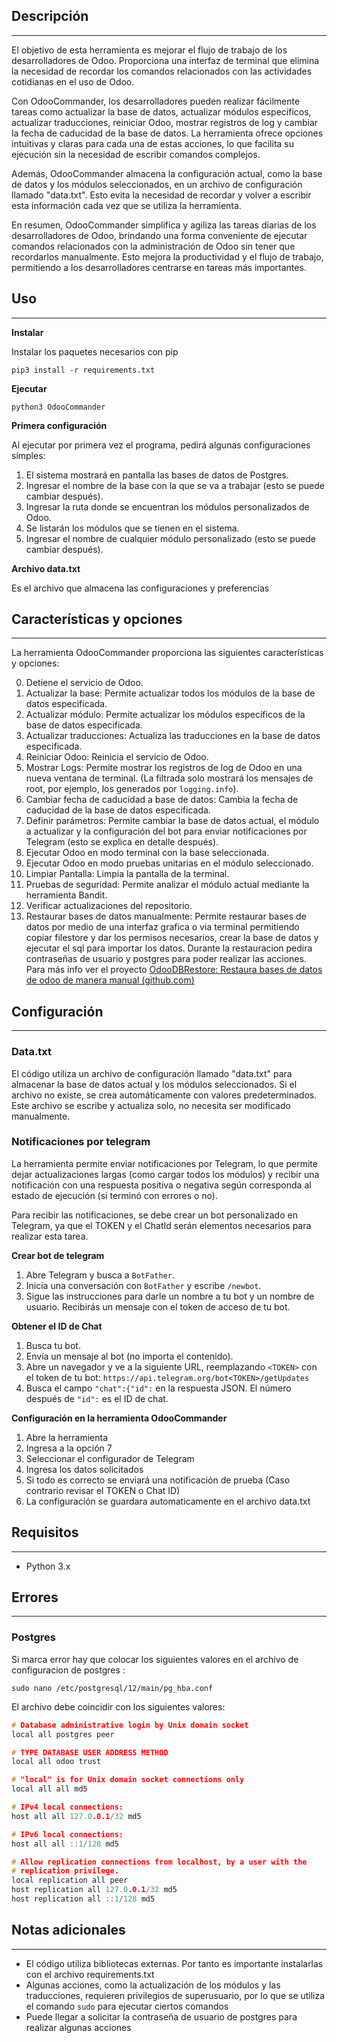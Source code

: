 ## Descripción
---
El objetivo de esta herramienta es mejorar el flujo de trabajo de los desarrolladores de Odoo. Proporciona una interfaz de terminal que elimina la necesidad de recordar los comandos relacionados con las actividades cotidianas en el uso de Odoo.

Con OdooCommander, los desarrolladores pueden realizar fácilmente tareas como actualizar la base de datos, actualizar módulos específicos, actualizar traducciones, reiniciar Odoo, mostrar registros de log y cambiar la fecha de caducidad de la base de datos. La herramienta ofrece opciones intuitivas y claras para cada una de estas acciones, lo que facilita su ejecución sin la necesidad de escribir comandos complejos.

Además, OdooCommander almacena la configuración actual, como la base de datos y los módulos seleccionados, en un archivo de configuración llamado "data.txt". Esto evita la necesidad de recordar y volver a escribir esta información cada vez que se utiliza la herramienta.

En resumen, OdooCommander simplifica y agiliza las tareas diarias de los desarrolladores de Odoo, brindando una forma conveniente de ejecutar comandos relacionados con la administración de Odoo sin tener que recordarlos manualmente. Esto mejora la productividad y el flujo de trabajo, permitiendo a los desarrolladores centrarse en tareas más importantes.


## Uso  
___
**Instalar**

Instalar los paquetes necesarios con pip

```shell
pip3 install -r requirements.txt
```

**Ejecutar**

```shell
python3 OdooCommander
```

**Primera configuración**

Al ejecutar por primera vez el programa, pedirá algunas configuraciones simples:
1. El sistema mostrará en pantalla las bases de datos de Postgres.
2. Ingresar el nombre de la base con la que se va a trabajar (esto se puede cambiar después).
3. Ingresar la ruta donde se encuentran los módulos personalizados de Odoo.
4. Se listarán los módulos que se tienen en el sistema.
5. Ingresar el nombre de cualquier módulo personalizado (esto se puede cambiar después).

**Archivo data.txt**

Es el archivo que almacena las configuraciones y preferencias

## Características y opciones
___
  La herramienta OdooCommander proporciona las siguientes características y opciones:

0. Detiene el servicio de Odoo.
1. Actualizar la base: Permite actualizar todos los módulos de la base de datos especificada.
2. Actualizar módulo: Permite actualizar los módulos específicos de la base de datos especificada.
3. Actualizar traducciones: Actualiza las traducciones en la base de datos especificada.
4. Reiniciar Odoo: Reinicia el servicio de Odoo.
5. Mostrar Logs: Permite mostrar los registros de log de Odoo en una nueva ventana de terminal. (La filtrada solo mostrará los mensajes de root, por ejemplo, los generados por `logging.info`).
6. Cambiar fecha de caducidad a base de datos: Cambia la fecha de caducidad de la base de datos especificada.
7. Definir parámetros: Permite cambiar la base de datos actual, el módulo a actualizar y la configuración del bot para enviar notificaciones por Telegram (esto se explica en detalle después).
8. Ejecutar Odoo en modo terminal con la base seleccionada.
9. Ejecutar Odoo en modo pruebas unitarias en el módulo seleccionado.
10. Limpiar Pantalla: Limpia la pantalla de la terminal.
11. Pruebas de seguridad: Permite analizar el módulo actual mediante la herramienta Bandit.
12. Verificar actualizaciones del repositorio.
13. Restaurar bases de datos manualmente: Permite restaurar bases de datos por medio de una interfaz grafica o via terminal permitiendo copiar filestore y dar los permisos necesarios, crear la base de datos y ejecutar el sql para importar los datos. Durante la restauracion pedira contraseñas de usuario y postgres para poder realizar las acciones.  Para más info ver el proyecto
[OdooDBRestore: Restaura bases de datos de odoo de manera manual (github.com)](https://github.com/AlejandroMinor/OdooDBRestore)

  
## Configuración
___
### Data.txt

El código utiliza un archivo de configuración llamado "data.txt" para almacenar la base de datos actual y los módulos seleccionados. Si el archivo no existe, se crea automáticamente con valores predeterminados. Este archivo se escribe y actualiza solo, no necesita ser modificado manualmente.

### Notificaciones por telegram

La herramienta permite enviar notificaciones por Telegram, lo que permite dejar actualizaciones largas (como cargar todos los módulos) y recibir una notificación con una respuesta positiva o negativa según corresponda al estado de ejecución (si terminó con errores o no).

Para recibir las notificaciones, se debe crear un bot personalizado en Telegram, ya que el TOKEN y el ChatId serán elementos necesarios para realizar esta tarea.

**Crear bot de telegram**

1. Abre Telegram y busca a `BotFather`.
2. Inicia una conversación con `BotFather` y escribe `/newbot`.
3. Sigue las instrucciones para darle un nombre a tu bot y un nombre de usuario. Recibirás un mensaje con el token de acceso de tu bot.

**Obtener el ID de Chat**

1. Busca tu bot.
2. Envía un mensaje al bot (no importa el contenido).
3. Abre un navegador y ve a la siguiente URL, reemplazando `<TOKEN>` con el token de tu bot: `https://api.telegram.org/bot<TOKEN>/getUpdates`
4. Busca el campo `"chat":{"id":` en la respuesta JSON. El número después de `"id":` es el ID de chat.

**Configuración en la herramienta OdooCommander**

1. Abre la herramienta
2. Ingresa a la opción 7
3. Seleccionar el configurador de Telegram
4. Ingresa los datos solicitados
5. Si todo es correcto se enviará una notificación de prueba (Caso contrario revisar el TOKEN o Chat ID)
6. La configuración se guardara automaticamente en el archivo data.txt

## Requisitos
___
- Python 3.x

## Errores 
___
### Postgres

Si marca error hay que colocar los siguientes valores en el archivo de configuracion de postgres :

```shell
sudo nano /etc/postgresql/12/main/pg_hba.conf
```

  
El archivo debe coincidir con los siguientes valores:

``` c
# Database administrative login by Unix domain socket
local all postgres peer

# TYPE DATABASE USER ADDRESS METHOD
local all odoo trust

# "local" is for Unix domain socket connections only
local all all md5

# IPv4 local connections:
host all all 127.0.0.1/32 md5

# IPv6 local connections:
host all all ::1/128 md5

# Allow replication connections from localhost, by a user with the
# replication privilege.
local replication all peer
host replication all 127.0.0.1/32 md5
host replication all ::1/128 md5
```

  
## Notas adicionales
___
- El código utiliza bibliotecas externas. Por tanto es importante instalarlas con el archivo requirements.txt 
- Algunas acciones, como la actualización de los módulos y las traducciones, requieren privilegios de superusuario, por lo que se utiliza el comando `sudo` para ejecutar ciertos comandos
- Puede llegar a solicitar la contraseña de usuario de postgres para realizar algunas acciones
